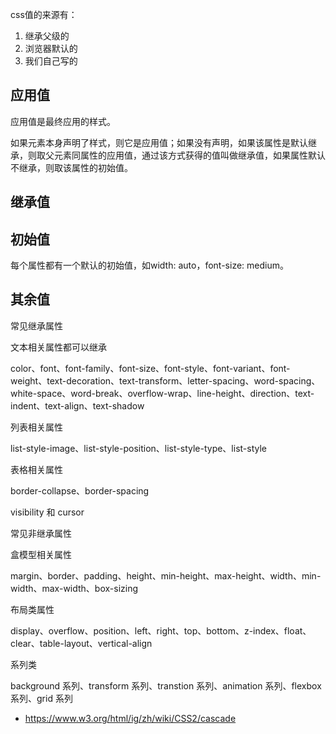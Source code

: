 css值的来源有：

1. 继承父级的
2. 浏览器默认的
3. 我们自己写的


## 应用值

应用值是最终应用的样式。

如果元素本身声明了样式，则它是应用值；如果没有声明，如果该属性是默认继承，则取父元素同属性的应用值，通过该方式获得的值叫做继承值，如果属性默认不继承，则取该属性的初始值。

## 继承值


## 初始值

每个属性都有一个默认的初始值，如width: auto，font-size: medium。
## 其余值



常见继承属性

文本相关属性都可以继承

color、font、font-family、font-size、font-style、font-variant、font-weight、text-decoration、text-transform、letter-spacing、word-spacing、white-space、word-break、overflow-wrap、line-height、direction、text-indent、text-align、text-shadow

列表相关属性

list-style-image、list-style-position、list-style-type、list-style

表格相关属性

border-collapse、border-spacing

visibility 和 cursor

常见非继承属性

盒模型相关属性

margin、border、padding、height、min-height、max-height、width、min-width、max-width、box-sizing

布局类属性

display、overflow、position、left、right、top、bottom、z-index、float、clear、table-layout、vertical-align

系列类

background 系列、transform 系列、transtion 系列、animation 系列、flexbox 系列、grid 系列


- https://www.w3.org/html/ig/zh/wiki/CSS2/cascade